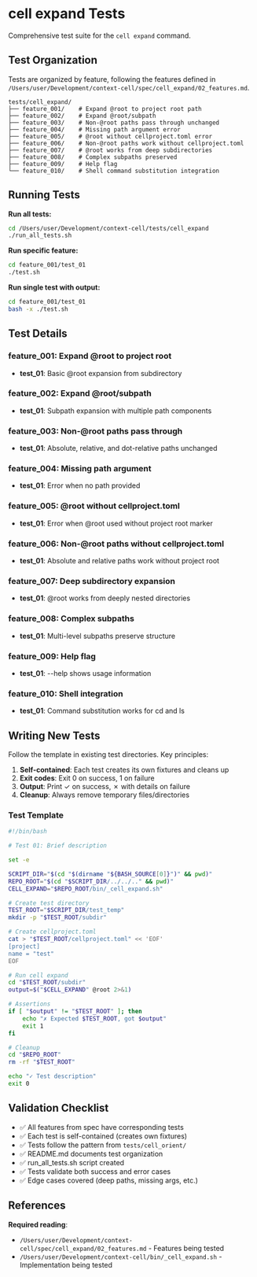 # cell expand Tests

Comprehensive test suite for the `cell expand` command.

## Test Organization

Tests are organized by feature, following the features defined in `/Users/user/Development/context-cell/spec/cell_expand/02_features.md`.

```
tests/cell_expand/
├── feature_001/    # Expand @root to project root path
├── feature_002/    # Expand @root/subpath
├── feature_003/    # Non-@root paths pass through unchanged
├── feature_004/    # Missing path argument error
├── feature_005/    # @root without cellproject.toml error
├── feature_006/    # Non-@root paths work without cellproject.toml
├── feature_007/    # @root works from deep subdirectories
├── feature_008/    # Complex subpaths preserved
├── feature_009/    # Help flag
└── feature_010/    # Shell command substitution integration
```

## Running Tests

**Run all tests:**
```bash
cd /Users/user/Development/context-cell/tests/cell_expand
./run_all_tests.sh
```

**Run specific feature:**
```bash
cd feature_001/test_01
./test.sh
```

**Run single test with output:**
```bash
cd feature_001/test_01
bash -x ./test.sh
```

## Test Details

### feature_001: Expand @root to project root
- **test_01**: Basic @root expansion from subdirectory

### feature_002: Expand @root/subpath
- **test_01**: Subpath expansion with multiple path components

### feature_003: Non-@root paths pass through
- **test_01**: Absolute, relative, and dot-relative paths unchanged

### feature_004: Missing path argument
- **test_01**: Error when no path provided

### feature_005: @root without cellproject.toml
- **test_01**: Error when @root used without project root marker

### feature_006: Non-@root paths without cellproject.toml
- **test_01**: Absolute and relative paths work without project root

### feature_007: Deep subdirectory expansion
- **test_01**: @root works from deeply nested directories

### feature_008: Complex subpaths
- **test_01**: Multi-level subpaths preserve structure

### feature_009: Help flag
- **test_01**: --help shows usage information

### feature_010: Shell integration
- **test_01**: Command substitution works for cd and ls

## Writing New Tests

Follow the template in existing test directories. Key principles:

1. **Self-contained**: Each test creates its own fixtures and cleans up
2. **Exit codes**: Exit 0 on success, 1 on failure
3. **Output**: Print ✓ on success, ✗ with details on failure
4. **Cleanup**: Always remove temporary files/directories

### Test Template

```bash
#!/bin/bash

# Test 01: Brief description

set -e

SCRIPT_DIR="$(cd "$(dirname "${BASH_SOURCE[0]}")" && pwd)"
REPO_ROOT="$(cd "$SCRIPT_DIR/../../.." && pwd)"
CELL_EXPAND="$REPO_ROOT/bin/_cell_expand.sh"

# Create test directory
TEST_ROOT="$SCRIPT_DIR/test_temp"
mkdir -p "$TEST_ROOT/subdir"

# Create cellproject.toml
cat > "$TEST_ROOT/cellproject.toml" << 'EOF'
[project]
name = "test"
EOF

# Run cell expand
cd "$TEST_ROOT/subdir"
output=$("$CELL_EXPAND" @root 2>&1)

# Assertions
if [ "$output" != "$TEST_ROOT" ]; then
    echo "✗ Expected $TEST_ROOT, got $output"
    exit 1
fi

# Cleanup
cd "$REPO_ROOT"
rm -rf "$TEST_ROOT"

echo "✓ Test description"
exit 0
```

## Validation Checklist

- ✅ All features from spec have corresponding tests
- ✅ Each test is self-contained (creates own fixtures)
- ✅ Tests follow the pattern from `tests/cell_orient/`
- ✅ README.md documents test organization
- ✅ run_all_tests.sh script created
- ✅ Tests validate both success and error cases
- ✅ Edge cases covered (deep paths, missing args, etc.)

## References

**Required reading**:
- `/Users/user/Development/context-cell/spec/cell_expand/02_features.md` - Features being tested
- `/Users/user/Development/context-cell/bin/_cell_expand.sh` - Implementation being tested

